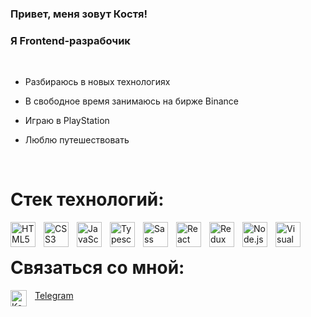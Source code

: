 ### Привет, меня зовут Костя!

### Я Frontend-разрабочик

<br/>

- Разбираюсь в новых технологиях
  <br/>

- В свободное время занимаюсь на бирже Binance
  <br/>

- Играю в PlayStation
  <br/>

- Люблю путешествовать
  <br/>

<br/>

# Стек технологий:

<img align="left" src="https://cdn.jsdelivr.net/gh/devicons/devicon/icons/html5/html5-original.svg" alt="HTML5" height="40" style="padding-right:10px"/><img align="left" src="https://cdn.jsdelivr.net/gh/devicons/devicon/icons/css3/css3-original.svg" alt="CSS3" height="40" style="padding-right:10px"/><img align="left" src="https://cdn.jsdelivr.net/gh/devicons/devicon/icons/javascript/javascript-original.svg" alt="JavaScript" height="40" style="padding-right:10px"/><img align="left" src="https://cdn.jsdelivr.net/gh/devicons/devicon/icons/typescript/typescript-original.svg" alt="Typescript" height="40" style="padding-right:10px"/><img align="left" src="https://cdn.jsdelivr.net/gh/devicons/devicon/icons/sass/sass-original.svg" alt="Sass" height="40" style="padding-right:10px"/><img align="left" src="https://cdn.jsdelivr.net/gh/devicons/devicon/icons/react/react-original.svg" alt="React" height="40" style="padding-right:10px"/><img align="left" src="https://cdn.jsdelivr.net/gh/devicons/devicon/icons/redux/redux-original.svg" alt="Redux" height="40" style="padding-right:10px"/><img align="left" src="https://cdn.jsdelivr.net/gh/devicons/devicon/icons/nodejs/nodejs-original.svg" alt="Node.js" height="40" style="padding-right:10px"/><img align="left" src="https://cdn.jsdelivr.net/gh/devicons/devicon/icons/vscode/vscode-original.svg" alt="Visual Studio Code" height="40" style="padding-right:10px"/>

<br/>

# Связаться со мной:

<img align="left" alt="Konstantin_Ti
 | Telegram" width="26px" style="padding-right:10px" src="https://www.svgrepo.com/show/349527/telegram.svg"/> [Telegram]

[telegram]: https://t.me/Konstantin_Ti
